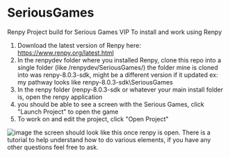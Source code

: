 # SeriousGames
Renpy Project build for Serious Games VIP
To install and work using Renpy

  1) Download the latest version of Renpy here: https://www.renpy.org/latest.html
  2) In the renpydev folder where you installed Renpy, clone this repo into a single folder (like /renpydev/SeriousGames/)
          the folder mine is cloned into was renpy-8.0.3-sdk, might be a different version if it updated
          ex: my pathway looks like renpy-8.0.3-sdk\SeriousGames
  3) In the renpy folder (renpy-8.0.3-sdk or whatever your main install folder is, open the renpy application
  4) you should be able to see a screen with the Serious Games, click "Launch Project" to open the game
  5) To work on and edit the project, click "Open Project"

![image](https://user-images.githubusercontent.com/114409449/199749124-e97642b2-2e30-42ef-b78d-c36a4e372a7d.png)
  the screen should look like this once renpy is open. 
There is a tutorial to help understand how to do various elements, if you have any other questions feel free to ask. 
